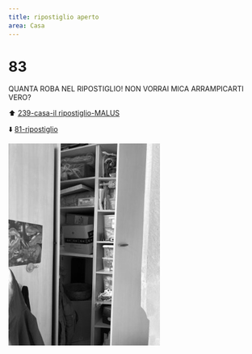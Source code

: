 ```yaml
---
title: ripostiglio aperto
area: Casa
---
```

# 83
QUANTA ROBA NEL RIPOSTIGLIO!
NON VORRAI MICA ARRAMPICARTI VERO?

⬆️ [239-casa-il ripostiglio-MALUS](239-casa-il%20ripostiglio-MALUS.md)

⬇️ [81-ripostiglio](81-ripostiglio.md)

![foto_80](_assets/preview/foto_80.jpg)